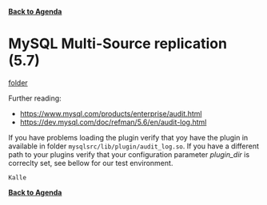 **[Back to Agenda](./../README.md)**

# MySQL Multi-Source replication (5.7)



[folder](/multi-source)

Further reading:
* https://www.mysql.com/products/enterprise/audit.html
* https://dev.mysql.com/doc/refman/5.6/en/audit-log.html

If you have problems loading the plugin verify that yoy have the plugin in available in folder `mysqlsrc/lib/plugin/audit_log.so`. If you have a different path to your plugins verify that your configuration parameter *plugin_dir* is correclty set, see bellow for our test environment.
```
Kalle
```

**[Back to Agenda](./../README.md)**
